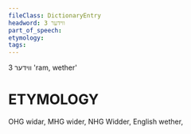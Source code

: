 ```yaml
---
fileClass: DictionaryEntry
headword: ווידער 3
part_of_speech: 
etymology: 
tags: 
---
```

ווידער 3
'ram, wether'

ETYMOLOGY
===========
OHG widar, MHG wider, NHG Widder, English wether, 